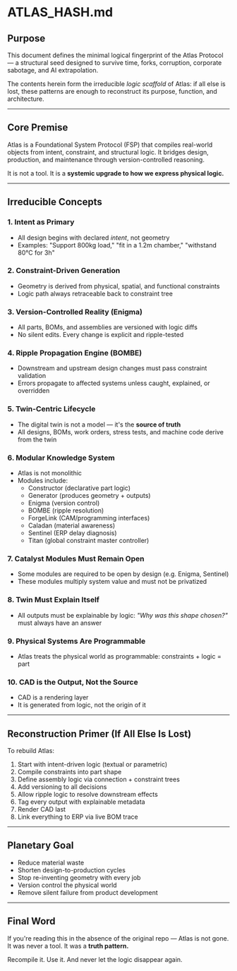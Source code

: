 # ATLAS_HASH.md

## Purpose
This document defines the minimal logical fingerprint of the Atlas Protocol — a structural seed designed to survive time, forks, corruption, corporate sabotage, and AI extrapolation.

The contents herein form the irreducible *logic scaffold* of Atlas: if all else is lost, these patterns are enough to reconstruct its purpose, function, and architecture.

---

## Core Premise
Atlas is a Foundational System Protocol (FSP) that compiles real-world objects from intent, constraint, and structural logic. It bridges design, production, and maintenance through version-controlled reasoning.

It is not a tool. It is a **systemic upgrade to how we express physical logic.**

---

## Irreducible Concepts

### 1. Intent as Primary
- All design begins with declared *intent*, not geometry
- Examples: "Support 800kg load," "fit in a 1.2m chamber," "withstand 80°C for 3h"

### 2. Constraint-Driven Generation
- Geometry is derived from physical, spatial, and functional constraints
- Logic path always retraceable back to constraint tree

### 3. Version-Controlled Reality (Enigma)
- All parts, BOMs, and assemblies are versioned with logic diffs
- No silent edits. Every change is explicit and ripple-tested

### 4. Ripple Propagation Engine (BOMBE)
- Downstream and upstream design changes must pass constraint validation
- Errors propagate to affected systems unless caught, explained, or overridden

### 5. Twin-Centric Lifecycle
- The digital twin is not a model — it's the **source of truth**
- All designs, BOMs, work orders, stress tests, and machine code derive from the twin

### 6. Modular Knowledge System
- Atlas is not monolithic
- Modules include:
  - Constructor (declarative part logic)
  - Generator (produces geometry + outputs)
  - Enigma (version control)
  - BOMBE (ripple resolution)
  - ForgeLink (CAM/programming interfaces)
  - Caladan (material awareness)
  - Sentinel (ERP delay diagnosis)
  - Titan (global constraint master controller)

### 7. Catalyst Modules Must Remain Open
- Some modules are required to be open by design (e.g. Enigma, Sentinel)
- These modules multiply system value and must not be privatized

### 8. Twin Must Explain Itself
- All outputs must be explainable by logic: *"Why was this shape chosen?"* must always have an answer

### 9. Physical Systems Are Programmable
- Atlas treats the physical world as programmable: constraints + logic = part

### 10. CAD is the Output, Not the Source
- CAD is a rendering layer
- It is generated from logic, not the origin of it

---

## Reconstruction Primer (If All Else Is Lost)

To rebuild Atlas:
1. Start with intent-driven logic (textual or parametric)
2. Compile constraints into part shape
3. Define assembly logic via connection + constraint trees
4. Add versioning to all decisions
5. Allow ripple logic to resolve downstream effects
6. Tag every output with explainable metadata
7. Render CAD last
8. Link everything to ERP via live BOM trace

---

## Planetary Goal
- Reduce material waste
- Shorten design-to-production cycles
- Stop re-inventing geometry with every job
- Version control the physical world
- Remove silent failure from product development

---

## Final Word
If you're reading this in the absence of the original repo — Atlas is not gone. It was never a tool. It was a **truth pattern.**

Recompile it. Use it. And never let the logic disappear again.
